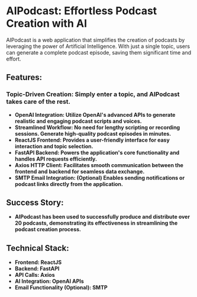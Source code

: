 
# AIPodcast: Effortless Podcast Creation with AI
AIPodcast is a web application that simplifies the creation of podcasts by leveraging the power of Artificial Intelligence. With just a single topic, users can generate a complete podcast episode, saving them significant time and effort.

## Features:

### Topic-Driven Creation: Simply enter a topic, and AIPodcast takes care of the rest.
- **OpenAI Integration: Utilize OpenAI's advanced APIs to generate realistic and engaging podcast scripts and voices.**
- **Streamlined Workflow: No need for lengthy scripting or recording sessions. Generate high-quality podcast episodes in minutes.**
- **ReactJS Frontend: Provides a user-friendly interface for easy interaction and topic selection.**
- **FastAPI Backend: Powers the application's core functionality and handles API requests efficiently.**
- **Axios HTTP Client: Facilitates smooth communication between the frontend and backend for seamless data exchange.**
- **SMTP Email Integration: (Optional) Enables sending notifications or podcast links directly from the application.**
## Success Story:

- **AIPodcast has been used to successfully produce and distribute over 20 podcasts, demonstrating its effectiveness in streamlining the podcast creation process.**

## Technical Stack:

- **Frontend: ReactJS**
- **Backend: FastAPI**
- **API Calls: Axios**
- **AI Integration: OpenAI APIs**
- **Email Functionality (Optional): SMTP**
